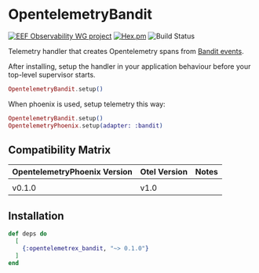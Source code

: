 # OpentelemetryBandit

[![EEF Observability WG project](https://img.shields.io/badge/EEF-Observability-black)](https://github.com/erlef/eef-observability-wg)
[![Hex.pm](https://img.shields.io/hexpm/v/opentelemetrex_bandit)](https://hex.pm/packages/opentelemetrex_bandit)
![Build Status](https://github.com/opentelemetry-beam/opentelemetry_bandit/workflows/Tests/badge.svg)

Telemetry handler that creates Opentelemetry spans from [Bandit events](https://hexdocs.pm/bandit/Bandit.Telemetry.html#content).

After installing, setup the handler in your application behaviour before your top-level supervisor starts.

```elixir
OpentelemetryBandit.setup()
```

When phoenix is used, setup telemetry this way:

```elixir
OpentelemetryBandit.setup()
OpentelemetryPhoenix.setup(adapter: :bandit)
```

## Compatibility Matrix

| OpentelemetryPhoenix Version | Otel Version | Notes |
| :--------------------------- | :----------- | :---- |
|                              |              |       |
| v0.1.0                       | v1.0         |       |

## Installation

```elixir
def deps do
  [
    {:opentelemetrex_bandit, "~> 0.1.0"}
  ]
end
```
